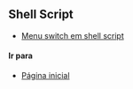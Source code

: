 ## Shell Script

- [Menu switch em shell script](menuswitch.html)

#### Ir para
- [Página inicial](.)
